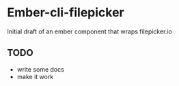 # Ember-cli-filepicker

Initial draft of an ember component that wraps filepicker.io

## TODO

* write some docs
* make it work
